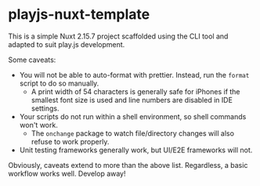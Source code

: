 # playjs-nuxt-template

This is a simple Nuxt 2.15.7 project scaffolded using the CLI tool and adapted to suit play.js development.

Some caveats:

- You will not be able to auto-format with prettier. Instead, run the `format` script to do so manually.
    - A print width of 54 characters is generally safe for iPhones if the smallest font size is used and line numbers are disabled in IDE settings.
- Your scripts do not run within a shell environment, so shell commands won't work. 
    - The `onchange` package to watch file/directory changes will also refuse to work properly.
- Unit testing frameworks generally work, but UI/E2E frameworks will not.
    
Obviously, caveats extend to more than the above list. Regardless, a basic workflow works well. Develop away!